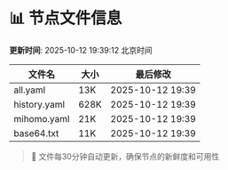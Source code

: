 # 📊 节点文件信息

**更新时间**: 2025-10-12 19:39:12 北京时间

| 文件名 | 大小 | 最后修改 |
|--------|------|----------|
| all.yaml | 13K | 2025-10-12 19:39 |
| history.yaml | 628K | 2025-10-12 19:39 |
| mihomo.yaml | 21K | 2025-10-12 19:39 |
| base64.txt | 11K | 2025-10-12 19:39 |

> 🔄 文件每30分钟自动更新，确保节点的新鲜度和可用性
